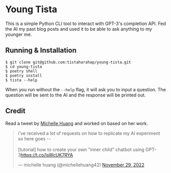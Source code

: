 # Young Tista

This is a simple Python CLI tool to interact with GPT-3's completion API. Fed the AI my past blog posts and used it to be able to ask anything to my younger me.

## Running & Installation

```shell
$ git clone git@github.com:tistaharahap/young-tista.git
$ cd young-tista
$ poetry shell
$ poetry install
$ tista --help
```

When you run without the `--help` flag, it will ask you to input a question. The question will be sent to the AI and the response will be printed out.

## Credit

Read a tweet by [Michelle Huang](https://twitter.com/michellehuang42) and worked on based on her work.

<blockquote class="twitter-tweet"><p lang="en" dir="ltr">i&#39;ve received a lot of requests on how to replicate my AI experiment so here goes --<br><br>[tutorial] how to create your own &quot;inner child&quot; chatbot using GPT-3<a href="https://t.co/lsWcUK7RYA">https://t.co/lsWcUK7RYA</a></p>&mdash; michelle huang (@michellehuang42) <a href="https://twitter.com/michellehuang42/status/1597702974889144320?ref_src=twsrc%5Etfw">November 29, 2022</a></blockquote>
